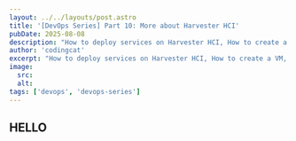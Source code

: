 ```yaml
---
layout: ../../layouts/post.astro
title: '[DevOps Series] Part 10: More about Harvester HCI'
pubDate: 2025-08-08
description: "How to deploy services on Harvester HCI, How to create a VM, How to configure VM networks, backup... This post will go to details of Harvester HCI after you have installed it in the previous post"
author: 'codingcat'
excerpt: "How to deploy services on Harvester HCI, How to create a VM, How to configure VM networks, backup... This post will go to details of Harvester HCI after you have installed it in the previous post"
image:
  src:
  alt:
tags: ['devops', 'devops-series']
---
```


## HELLO
